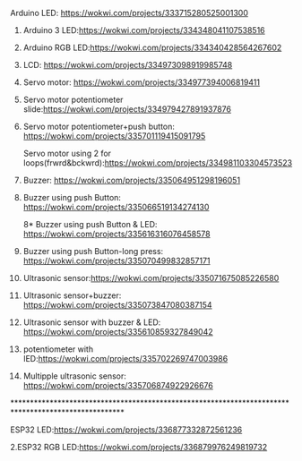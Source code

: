 Arduino LED: https://wokwi.com/projects/333715280525001300

 1. Arduino 3 LED:https://wokwi.com/projects/334348041107538516 <br>

 2. Arduino RGB LED:https://wokwi.com/projects/334340428564267602<br>

 3. LCD: https://wokwi.com/projects/334973098919985748<br>

 4. Servo motor: https://wokwi.com/projects/334977394006819411<br>

 5. Servo motor potentiometer slide:https://wokwi.com/projects/334979427891937876<br>

 6. Servo motor potentiometer+push button: https://wokwi.com/projects/335701119415091795
 
       Servo motor using 2 for loops(frwrd&bckwrd):https://wokwi.com/projects/334981103304573523<br>

 7. Buzzer: https://wokwi.com/projects/335064951298196051<br>
 
 8. Buzzer using push Button: https://wokwi.com/projects/335066519134274130<br>

     8* Buzzer using push Button & LED: https://wokwi.com/projects/335616316076458578<br>
   
 9. Buzzer using push Button-long press: https://wokwi.com/projects/335070499832857171<br>
    
 10. Ultrasonic sensor:https://wokwi.com/projects/335071675085226580<br>
 
 11. Ultrasonic sensor+buzzer: https://wokwi.com/projects/335073847080387154<br>

 12.  Ultrasonic sensor with buzzer & LED:  https://wokwi.com/projects/335610859327849042<br>
 
 13. potentiometer with lED:https://wokwi.com/projects/335702269747003986<br>
  
 14. Multipple ultrasonic sensor: https://wokwi.com/projects/335706874922926676
 
****************************************************************************************************<br>

ESP32 LED:https://wokwi.com/projects/336877332872561236

2.ESP32 RGB LED:https://wokwi.com/projects/336879976249819732
